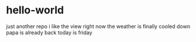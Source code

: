 # hello-world
just another repo
i like the view right now
the weather is finally cooled down
papa is already back
today is friday